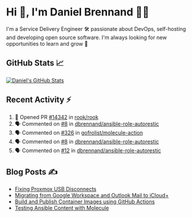 # Hi 👋, I'm Daniel Brennand 👨‍💻

I'm a Service Delivery Engineer 🛠 passionate about DevOps, self-hosting and developing open source software. I'm always looking for new opportunities to learn and grow 🌱

## GitHub Stats 📈

[![Daniel's GitHub Stats](https://github-readme-stats.vercel.app/api?username=dbrennand&show_icons=true&count_private=true&hide_border=true&theme=dark)](https://github.com/anuraghazra/github-readme-stats)

## Recent Activity ⚡

<!--START_SECTION:activity-->
1. 💪 Opened PR [#14342](https://github.com/rook/rook/pull/14342) in [rook/rook](https://github.com/rook/rook)
2. 🗣 Commented on [#8](https://github.com/dbrennand/ansible-role-autorestic/issues/8#issuecomment-2146779180) in [dbrennand/ansible-role-autorestic](https://github.com/dbrennand/ansible-role-autorestic)
3. 🗣 Commented on [#326](https://github.com/gofrolist/molecule-action/issues/326#issuecomment-2146771537) in [gofrolist/molecule-action](https://github.com/gofrolist/molecule-action)
4. 🗣 Commented on [#8](https://github.com/dbrennand/ansible-role-autorestic/issues/8#issuecomment-2146741609) in [dbrennand/ansible-role-autorestic](https://github.com/dbrennand/ansible-role-autorestic)
5. 🗣 Commented on [#12](https://github.com/dbrennand/ansible-role-autorestic/issues/12#issuecomment-2143805780) in [dbrennand/ansible-role-autorestic](https://github.com/dbrennand/ansible-role-autorestic)
<!--END_SECTION:activity-->

## Blog Posts ✍

<!-- BLOG-POST-LIST:START -->
- [Fixing Proxmox USB Disconnects](https://danielbrennand.com/blog/proxmox-fix-usb-disconnect/)
- [Migrating from Google Workspace and Outlook Mail to iCloud+](https://danielbrennand.com/blog/google-outlook-to-icloud+/)
- [Build and Publish Container Images using GitHub Actions](https://danielbrennand.com/blog/build-and-publish-container-image-gha/)
- [Testing Ansible Content with Molecule](https://danielbrennand.com/blog/testing-ansible-content/)
<!-- BLOG-POST-LIST:END -->
